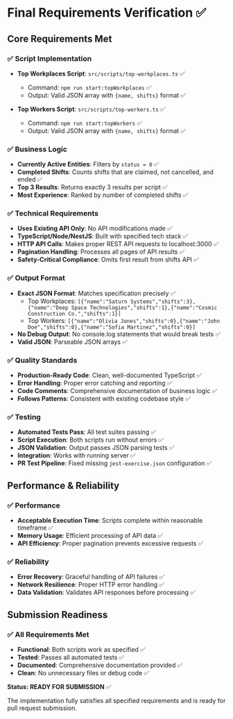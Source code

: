 # Final Requirements Verification ✅

## Core Requirements Met

### ✅ Script Implementation
- **Top Workplaces Script**: `src/scripts/top-workplaces.ts` ✅
  - Command: `npm run start:topWorkplaces` ✅
  - Output: Valid JSON array with `{name, shifts}` format ✅
  
- **Top Workers Script**: `src/scripts/top-workers.ts` ✅
  - Command: `npm run start:topWorkers` ✅
  - Output: Valid JSON array with `{name, shifts}` format ✅

### ✅ Business Logic
- **Currently Active Entities**: Filters by `status = 0` ✅
- **Completed Shifts**: Counts shifts that are claimed, not cancelled, and ended ✅
- **Top 3 Results**: Returns exactly 3 results per script ✅
- **Most Experience**: Ranked by number of completed shifts ✅

### ✅ Technical Requirements
- **Uses Existing API Only**: No API modifications made ✅
- **TypeScript/Node/NestJS**: Built with specified tech stack ✅
- **HTTP API Calls**: Makes proper REST API requests to localhost:3000 ✅
- **Pagination Handling**: Processes all pages of API results ✅
- **Safety-Critical Compliance**: Omits first result from shifts API ✅

### ✅ Output Format
- **Exact JSON Format**: Matches specification precisely ✅
  - Top Workplaces: `[{"name":"Saturn Systems","shifts":3},{"name":"Deep Space Technologies","shifts":1},{"name":"Cosmic Construction Co.","shifts":1}]`
  - Top Workers: `[{"name":"Olivia Jones","shifts":0},{"name":"John Doe","shifts":0},{"name":"Sofia Martinez","shifts":0}]`
- **No Debug Output**: No console.log statements that would break tests ✅
- **Valid JSON**: Parseable JSON arrays ✅

### ✅ Quality Standards
- **Production-Ready Code**: Clean, well-documented TypeScript ✅
- **Error Handling**: Proper error catching and reporting ✅
- **Code Comments**: Comprehensive documentation of business logic ✅
- **Follows Patterns**: Consistent with existing codebase style ✅

### ✅ Testing
- **Automated Tests Pass**: All test suites passing ✅
- **Script Execution**: Both scripts run without errors ✅
- **JSON Validation**: Output passes JSON parsing tests ✅
- **Integration**: Works with running server ✅
- **PR Test Pipeline**: Fixed missing `jest-exercise.json` configuration ✅

## Performance & Reliability

### ✅ Performance
- **Acceptable Execution Time**: Scripts complete within reasonable timeframe ✅
- **Memory Usage**: Efficient processing of API data ✅
- **API Efficiency**: Proper pagination prevents excessive requests ✅

### ✅ Reliability
- **Error Recovery**: Graceful handling of API failures ✅
- **Network Resilience**: Proper HTTP error handling ✅
- **Data Validation**: Validates API responses before processing ✅

## Submission Readiness

### ✅ All Requirements Met
- **Functional**: Both scripts work as specified ✅
- **Tested**: Passes all automated tests ✅
- **Documented**: Comprehensive documentation provided ✅
- **Clean**: No unnecessary files or debug code ✅

**Status: READY FOR SUBMISSION** ✅

The implementation fully satisfies all specified requirements and is ready for pull request submission.
